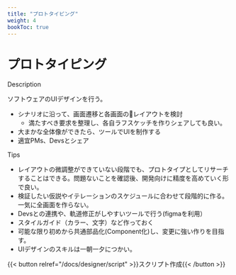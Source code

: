 ```yaml
---
title: "プロトタイピング"
weight: 4
bookToc: true
---
```


# プロトタイピング

Description

ソフトウェアのUIデザインを行う。

- シナリオに沿って、画面遷移と各画面のレイアウトを検討
    - 満たすべき要求を整理し、各自ラフスケッチを作りシェアしても良い。
- 大まかな全体像ができたら、ツールでUIを制作する
- 適宜PMs、Devsとシェア

Tips
- レイアウトの微調整ができていない段階でも、プロトタイプとしてリサーチすることはできる。問題ないことを確認後、開発向けに精度を高めていく形で良い。
- 検証したい仮説やイテレーションのスケジュールに合わせて段階的に作る。一気に全画面を作らない。
- Devsとの連携や、軌道修正がしやすいツールで行う(figmaを利用）
- スタイルガイド（カラー、文字）など作っておく
- 可能な限り初めから共通部品化(Component化)し、変更に強い作りを目指す。
- UIデザインのスキルは一朝一夕につかい。


{{< button relref="/docs/designer/script" >}}スクリプト作成{{< /button >}}